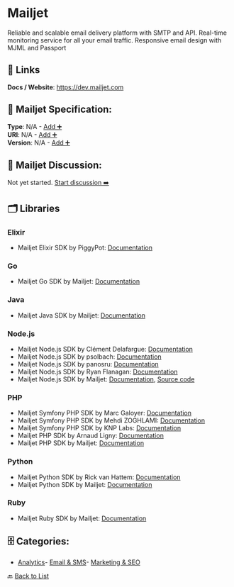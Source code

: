 # Mailjet

Reliable and scalable email delivery platform with SMTP and API. 
Real-time monitoring service for all your email traffic. 
Responsive email design with MJML and Passport

##  🔗 Links
**Docs / Website**: https://dev.mailjet.com

## 🧬 Mailjet Specification:
**Type**: N/A - [Add ➕](https://github.com/apis-list/apis-list/edit/main/apis/mailjet/mailjet.yaml)  
**URI**: N/A - [Add ➕](https://github.com/apis-list/apis-list/edit/main/apis/mailjet/mailjet.yaml)  
**Version**: N/A - [Add ➕](https://github.com/apis-list/apis-list/edit/main/apis/mailjet/mailjet.yaml)

## 💬 Mailjet Discussion:
Not yet started. [Start discussion ➡️](https://github.com/apis-list/apis-list/discussions/new)

## 🗂️ Libraries
### Elixir
- Mailjet Elixir SDK by PiggyPot: [Documentation](https://github.com/PiggyPot/mailjex)
### Go
- Mailjet Go SDK by Mailjet: [Documentation](https://github.com/mailjet/mailjet-apiv3-go)
### Java
- Mailjet Java SDK by Mailjet: [Documentation](https://github.com/mailjet/mailjet-apiv3-java)
### Node.js
- Mailjet Node.js SDK by Clément Delafargue: [Documentation](https://github.com/divarvel/node-mailjet-v3)
- Mailjet Node.js SDK by psolbach: [Documentation](https://github.com/psolbach/node-mailjet)
- Mailjet Node.js SDK by panosru: [Documentation](https://github.com/panosru/node-mailjet)
- Mailjet Node.js SDK by Ryan Flanagan: [Documentation](https://github.com/Ranagan/node-mailjet-api)
- Mailjet Node.js SDK by Mailjet: [Documentation](https://github.com/mailjet/mailjet-apiv3-nodejs), [Source code](https://github.com/mailjet/mailjet-apiv3-nodejs)
### PHP
- Mailjet Symfony PHP SDK by Marc Galoyer: [Documentation](https://github.com/uneak/MailjetBundle)
- Mailjet Symfony PHP SDK by Mehdi ZOGHLAMI: [Documentation](https://github.com/Vooodoo/MailJetBundle)
- Mailjet Symfony PHP SDK by KNP Labs: [Documentation](https://github.com/KnpLabs/KnpMailjetBundle)
- Mailjet PHP SDK by Arnaud Ligny: [Documentation](https://github.com/Narno/Mailjet-API)
- Mailjet PHP SDK by Mailjet: [Documentation](https://github.com/mailjet/mailjet-apiv3-php-simple)
### Python
- Mailjet Python SDK by Rick van Hattem: [Documentation](https://github.com/WoLpH/mailjet)
- Mailjet Python SDK by Mailjet: [Documentation](https://github.com/mailjet/mailjet-apiv3-python)
### Ruby
- Mailjet Ruby SDK by Mailjet: [Documentation](https://github.com/mailjet/mailjet-gem)


## 🗄️ Categories:
- [Analytics](https://github.com/apis-list/apis-list#analytics-)- [Email & SMS](https://github.com/apis-list/apis-list#email--sms-)- [Marketing & SEO](https://github.com/apis-list/apis-list#marketing--seo-)

🔙  [Back to List](https://github.com/apis-list/apis-list)
